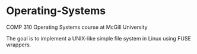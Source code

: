 # Operating-Systems
COMP 310 Operating Systems course at McGill University

The goal is to implement a UNIX-like simple file system in Linux using FUSE wrappers.

